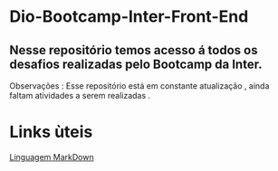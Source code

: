 # Dio-Bootcamp-Inter-Front-End
## Nesse repositório temos acesso á todos os desafios realizadas pelo Bootcamp da Inter.
Observações : Esse repositório está em constante atualização , ainda faltam atividades a serem realizadas . 
# Links ùteis 
[Linguagem MarkDown](https://docs.pipz.com/central-de-ajuda/learning-center/guia-basico-de-markdown#open)
